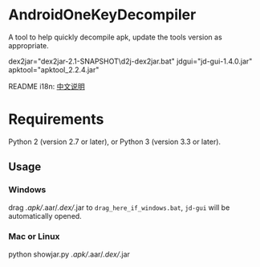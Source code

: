 # AndroidOneKeyDecompiler
A tool to help quickly decompile apk, update the tools version as appropriate.

dex2jar="dex2jar-2.1-SNAPSHOT\d2j-dex2jar.bat"
jdgui="jd-gui-1.4.0.jar"
apktool="apktool_2.2.4.jar"

README i18n: [中文说明](https://github.com/tp7309/AndroidOneKeyDecompiler/blob/master/README_zh_CN.md)

# Requirements
Python 2 (version 2.7 or later), or Python 3 (version 3.3 or later).

## Usage
### Windows
drag *.apk/*.aar/*.dex/*.jar to `drag_here_if_windows.bat`,
`jd-gui` will be automatically opened.
### Mac or Linux
python showjar.py *.apk/*.aar/*.dex/*.jar